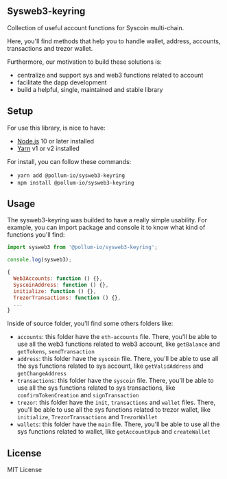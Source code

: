 ## Sysweb3-keyring

Collection of useful account functions for Syscoin multi-chain.

Here, you'll find methods that help you to handle wallet, address, accounts, transactions and trezor wallet. 

Furthermore, our motivation to build these solutions is:

- centralize and support sys and web3 functions related to account
- facilitate the dapp development
- build a helpful, single, maintained and stable library

## Setup

For use this library, is nice to have:

- [Node.js](https://nodejs.org) 10 or later installed
- [Yarn](https://yarnpkg.com) v1 or v2 installed

For install, you can follow these commands:

- `yarn add @pollum-io/sysweb3-keyring`
- `npm install @pollum-io/sysweb3-keyring`

## Usage

The sysweb3-keyring was builded to have a really simple usability. For example, you can import package and console it to know what kind of functions you'll find:

```js
import sysweb3 from '@pollum-io/sysweb3-keyring';

console.log(sysweb3);

{
  Web3Accounts: function () {},
  SyscoinAddress: function () {},
  initialize: function () {},
  TrezorTransactions: function () {},
  ...
}
```

Inside of source folder, you'll find some others folders like:

- `accounts`: this folder have the `eth-accounts` file. There, you'll be able to use all the web3 functions related to web3 account, like `getBalance` and `getTokens`, `sendTransaction`
- `address`: this folder have the `syscoin` file. There, you'll be able to use all the sys functions related to sys account, like `getValidAddress` and `getChangeAddress`
- `transactions`: this folder have the `syscoin` file. There, you'll be able to use all the sys functions related to sys transactions, like `confirmTokenCreation` and `signTransaction`
- `trezor`: this folder have the `init`, `transactions` and `wallet` files. There, you'll be able to use all the sys functions related to trezor wallet, like `initialize`, `TrezorTransactions` and `TrezorWallet`
- `wallets`: this folder have the `main` file. There, you'll be able to use all the sys functions related to wallet, like `getAccountXpub` and `createWallet`

## License

MIT License


